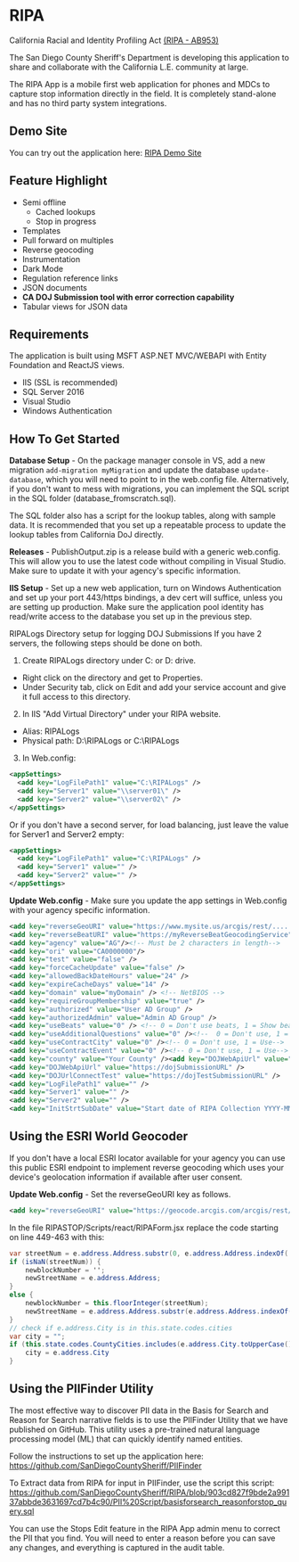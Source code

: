 # RIPA
California Racial and Identity Profiling Act [(RIPA - AB953)](https://oag.ca.gov/ab953/regulations)

The San Diego County Sheriff's Department is developing this application to share and collaborate with the California L.E. community at large.

The RIPA App is a mobile first web application for phones and MDCs to capture stop information directly in the field. It is completely stand-alone and has no third party system integrations.

## Demo Site

You can try out the application here: [RIPA Demo Site](https://ripademo.azurewebsites.net)

## Feature Highlight

* Semi offline
  * Cached lookups
  * Stop in progress
* Templates
* Pull forward on multiples
* Reverse geocoding
* Instrumentation
* Dark Mode
* Regulation reference links
* JSON documents
* **CA DOJ Submission tool with error correction capability**
* Tabular views for JSON data

## Requirements

The application is built using MSFT ASP.NET MVC/WEBAPI with Entity Foundation and ReactJS views. 

* IIS (SSL is recommended)
* SQL Server 2016
* Visual Studio 
* Windows Authentication

## How To Get Started

**Database Setup** - On the package manager console in VS, add a new migration `add-migration myMigration` and update the database `update-database`, which you will need to point to in the web.config file. Alternatively, if you don't want to mess with migrations, you can implement the SQL script in the SQL folder (database_fromscratch.sql).

The SQL folder also has a script for the lookup tables, along with sample data. It is recommended that you set up a repeatable process to update the lookup tables from California DoJ directly.

**Releases** - PublishOutput.zip is a release build with a generic web.config. This will allow you to use the latest code without compiling in Visual Studio. Make sure to update it with your agency's specific information.


**IIS Setup** - Set up a new web application, turn on Windows Authentication and set up your port 443/https bindings, a dev cert will suffice, unless you are setting up production. Make sure the application pool identity has read/write access to the database you set up in the previous step.

RIPALogs Directory setup for logging DOJ Submissions
   If you have 2 servers, the following steps should be done on both.
1.	Create RIPALogs directory under C: or D: drive.
  *	Right click on the directory and get to Properties.
  *	Under Security tab, click on Edit and add your service account and give it full access to this directory.
2.	In IIS "Add Virtual Directory" under your RIPA website.
  *	Alias: RIPALogs
  *	Physical path: D:\RIPALogs or C:\RIPALogs
3. In Web.config:
  ``` xml
  <appSettings>
    <add key="LogFilePath1" value="C:\RIPALogs" />
    <add key="Server1" value="\\server01\" />
    <add key="Server2" value="\\server02\" />
  </appSettings>
  ```
  Or if you don't have a second server, for load balancing, just leave the value for Server1 and Server2 empty:
  ``` xml
  <appSettings>
    <add key="LogFilePath1" value="C:\RIPALogs" />
    <add key="Server1" value="" />
    <add key="Server2" value="" />
  </appSettings>
  ```

**Update Web.config** - Make sure you update the app settings in Web.config with your agency specific information.
``` xml
<add key="reverseGeoURI" value="https://www.mysite.us/arcgis/rest/....."/><!-- See section for instructions about using the ESRI world geocoder -->
<add key="reverseBeatURI" value="https://myReverseBeatGeocodingService" />
<add key="agency" value="AG"/><!-- Must be 2 characters in length-->
<add key="ori" value="CA0000000"/>
<add key="test" value="false" />
<add key="forceCacheUpdate" value="false" />
<add key="allowedBackDateHours" value="24" />
<add key="expireCacheDays" value="14" />
<add key="domain" value="myDomain" /> <!-- NetBIOS -->
<add key="requireGroupMembership" value="true" />
<add key="authorized" value="User AD Group" />
<add key="authorizedAdmin" value="Admin AD Group" />
<add key="useBeats" value="0" /> <!-- 0 = Don't use beats, 1 = Show beats, 2 = Make beats mandatory -->
<add key="useAdditionalQuestions" value="0" /><!--  0 = Don't use, 1 = Use -->
<add key="useContractCity" value="0" /><!-- 0 = Don't use, 1 = Use-->
<add key="useContractEvent" value="0" /><!-- 0 = Don't use, 1 = Use-->
<add key="county" value="Your County" /><add key="DOJWebApiUrl" value="https://dojTestSubmissionURL" />
<add key="DOJWebApiUrl" value="https://dojSubmissionURL" />
<add key="DOJUrlConnectTest" value="https://dojTestSubmissionURL" />
<add key="LogFilePath1" value="" />
<add key="Server1" value="" />
<add key="Server2" value="" />
<add key="InitStrtSubDate" value="Start date of RIPA Collection YYYY-MM-DD" />
```


## Using the ESRI World Geocoder

If you don't have a local ESRI locator available for your agency you can use this public ESRI endpoint to implement reverse geocoding which uses your device's geolocation information if available after user consent.

**Update Web.config** - Set the reverseGeoURI key as follows.
``` xml
<add key="reverseGeoURI" value="https://geocode.arcgis.com/arcgis/rest/services/World/GeocodeServer/reverseGeocode?f=json&featureTypes=&location="/>
```

In the file RIPASTOP/Scripts/react/RIPAForm.jsx replace the code starting on line 449-463 with this:

``` C#
var streetNum = e.address.Address.substr(0, e.address.Address.indexOf(' '));
if (isNaN(streetNum)) {
    newblockNumber = '';
    newStreetName = e.address.Address;
}
else {
    newblockNumber = this.floorInteger(streetNum);
    newStreetName = e.address.Address.substr(e.address.Address.indexOf(' ') + 1);
}
// check if e.address.City is in this.state.codes.cities 
var city = "";
if (this.state.codes.CountyCities.includes(e.address.City.toUpperCase()) || this.state.codes.OutOfCountyCities.includes(e.address.City.toUpperCase())) {
    city = e.address.City
}           
``` 


## Using the PIIFinder Utility

The most effective way to discover PII data in the Basis for Search and Reason for Search narrative fields is to use the PIIFinder Utility that we have published on GitHub. This utility uses a pre-trained natural language processing model (ML) that can quickly identify named entities.

Follow the instructions to set up the application here: https://github.com/SanDiegoCountySheriff/PIIFinder

To Extract data from RIPA for input in PIIFinder, use the script this script: https://github.com/SanDiegoCountySheriff/RIPA/blob/903cd827f9bde2a99137abbde3631697cd7b4c90/PII%20Script/basisforsearch_reasonforstop_query.sql

You can use the Stops Edit feature in the RIPA App admin menu to correct the PII that you find. You will need to enter a reason before you can save any changes, and everything is captured in the audit table.
